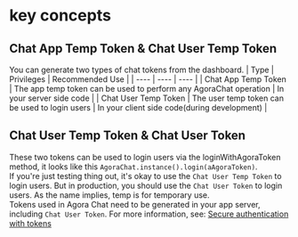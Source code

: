 # key concepts
## Chat App Temp Token & Chat User Temp Token
You can generate two types of chat tokens from the dashboard.
|  Type   |  Privileges  |  Recommended Use |
|  ----  | ----  | ----  |
| Chat App Temp Token  | The app temp token can be used to perform any AgoraChat operation | In your server side code  |
| Chat User Temp Token  | The user temp token can be used to login users |  In your client side code(during development)  |

## Chat User Temp Token & Chat User Token
These two tokens can be used to login users via the loginWithAgoraToken method, it looks like this `AgoraChat.instance().login(aAgoraToken)`.  
If you're just testing thing out, it's okay to use the `Chat User Temp Token` to login users. But in production, you should use the `Chat User Token` to login users. As the name implies, temp is for temporary use.  
Tokens used in Agora Chat need to be generated in your app server, including `Chat User Token`. For more information, see: [Secure authentication with tokens
]( https://docs.agora.io/en/agora-chat/develop/authentication?platform=ios)  
